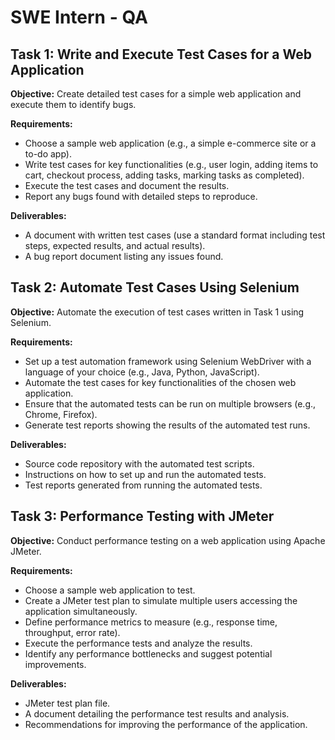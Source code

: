 # SWE Intern - QA

## Task 1: Write and Execute Test Cases for a Web Application

**Objective:**
Create detailed test cases for a simple web application and execute them to identify bugs.

**Requirements:**

- Choose a sample web application (e.g., a simple e-commerce site or a to-do app).
- Write test cases for key functionalities (e.g., user login, adding items to cart, checkout process, adding tasks, marking tasks as completed).
- Execute the test cases and document the results.
- Report any bugs found with detailed steps to reproduce.

**Deliverables:**

- A document with written test cases (use a standard format including test steps, expected results, and actual results).
- A bug report document listing any issues found.

## Task 2: Automate Test Cases Using Selenium

**Objective:**
Automate the execution of test cases written in Task 1 using Selenium.

**Requirements:**

- Set up a test automation framework using Selenium WebDriver with a language of your choice (e.g., Java, Python, JavaScript).
- Automate the test cases for key functionalities of the chosen web application.
- Ensure that the automated tests can be run on multiple browsers (e.g., Chrome, Firefox).
- Generate test reports showing the results of the automated test runs.

**Deliverables:**

- Source code repository with the automated test scripts.
- Instructions on how to set up and run the automated tests.
- Test reports generated from running the automated tests.

## Task 3: Performance Testing with JMeter

**Objective:**
Conduct performance testing on a web application using Apache JMeter.

**Requirements:**

- Choose a sample web application to test.
- Create a JMeter test plan to simulate multiple users accessing the application simultaneously.
- Define performance metrics to measure (e.g., response time, throughput, error rate).
- Execute the performance tests and analyze the results.
- Identify any performance bottlenecks and suggest potential improvements.

**Deliverables:**

- JMeter test plan file.
- A document detailing the performance test results and analysis.
- Recommendations for improving the performance of the application.
